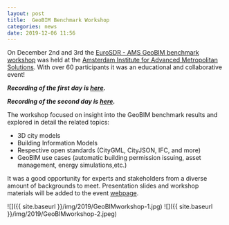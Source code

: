 ```yaml
---
layout: post
title:  GeoBIM Benchmark Workshop
categories: news
date: 2019-12-06 11:56
---
```


On December 2nd and 3rd the [EuroSDR - AMS GeoBIM benchmark workshop](https://3d.bk.tudelft.nl/projects/geobim-benchmark/events.html) was held at the [Amsterdam Institute for Advanced Metropolitan Solutions](https://www.ams-institute.org/). With over 60 participants it was an educational and collaborative event! 

***Recording of the first day is [here](https://www.youtube.com/watch?v=24G8zAnK-e4&feature=youtu.be).***

***Recording of the second day is [here](https://www.youtube.com/watch?v=abhQsACc5aQ).***

The workshop focused on insight into the GeoBIM benchmark results and explored in detail the related topics:
- 3D city models
- Building Information Models
- Respective open standards (CityGML, CityJSON, IFC, and more)
- GeoBIM use cases (automatic building permission issuing, asset management, energy simulations,etc.)

It was a good opportunity for experts and stakeholders from a diverse amount of backgrounds to meet. Presentation slides and workshop materials will be added to the event [webpage](https://3d.bk.tudelft.nl/projects/geobim-benchmark/events.html).

![]({{ site.baseurl }}/img/2019/GeoBIMworkshop-1.jpg)
![]({{ site.baseurl }}/img/2019/GeoBIMworkshop-2.jpeg)